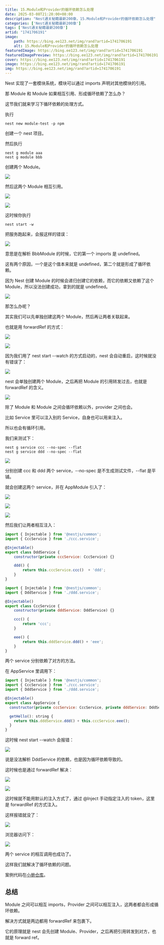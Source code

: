 ```yaml
---
title: 15.Module和Provider的循环依赖怎么处理
date: 2025-03-08T21:28:00+08:00
description: "Nest通关秘籍最新200章，15.Module和Provider的循环依赖怎么处理"
categories: ['Nest通关秘籍最新200章']
tags: ['Nest通关秘籍最新200章']
artid: "1741706191"
image:
    path: https://bing.ee123.net/img/rand?artid=1741706191
    alt: 15.Module和Provider的循环依赖怎么处理
featuredImage: https://bing.ee123.net/img/rand?artid=1741706191
featuredImagePreview: https://bing.ee123.net/img/rand?artid=1741706191
cover: https://bing.ee123.net/img/rand?artid=1741706191
image: https://bing.ee123.net/img/rand?artid=1741706191
img: https://bing.ee123.net/img/rand?artid=1741706191
---
```


Nest 实现了一套模块系统，模块可以通过 imports 声明对其他模块的引用。

那 Module 和 Module 如果相互引用、形成循环依赖了怎么办？

这节我们就来学习下循环依赖的处理方式。

执行

```
nest new module-test -p npm
```
创建一个 nest 项目。

然后执行
```
nest g module aaa
nest g module bbb
```
创建两个 Module。

![](https://p6-juejin.byteimg.com/tos-cn-i-k3u1fbpfcp/b145b0bb0e9b4f859c9d75d048a659bd~tplv-k3u1fbpfcp-watermark.image?)

然后这两个 Module 相互引用。

![](https://p3-juejin.byteimg.com/tos-cn-i-k3u1fbpfcp/b52f40029b84469fa53c670856d62fb6~tplv-k3u1fbpfcp-watermark.image?)

![](https://p6-juejin.byteimg.com/tos-cn-i-k3u1fbpfcp/31b0562d4fa948c18624a0889f2c247b~tplv-k3u1fbpfcp-watermark.image?)

这时候你执行

```
nest start -w
```
把服务跑起来，会报这样的错误：

![](https://p1-juejin.byteimg.com/tos-cn-i-k3u1fbpfcp/0894ff37cf7a42cab36ca61ea7cad9bc~tplv-k3u1fbpfcp-watermark.image?)

意思是在解析 BbbModule 的时候，它的第一个 imports 是 undefined。

这有两个原因，一个是这个值本来就是 undefined，第二个就是形成了循环依赖。

因为 Nest 创建 Module 的时候会递归创建它的依赖，而它的依赖又依赖了这个 Module，所以没法创建成功，拿到的就是 undefined。

![](https://p9-juejin.byteimg.com/tos-cn-i-k3u1fbpfcp/5bda90b0fd1e4f0fbd4f872e2c7ae327~tplv-k3u1fbpfcp-watermark.image?)

那怎么办呢？

其实我们可以先单独创建这两个 Module，然后再让两者关联起来。

也就是用 forwardRef 的方式：

![](https://p3-juejin.byteimg.com/tos-cn-i-k3u1fbpfcp/0f2e08ce8fb944868db92d7be777331c~tplv-k3u1fbpfcp-watermark.image?)

![](https://p1-juejin.byteimg.com/tos-cn-i-k3u1fbpfcp/dae2d5625c504e21a3c5330aabc13231~tplv-k3u1fbpfcp-watermark.image?)

因为我们用了 nest start --watch 的方式启动的，nest 会自动重启，这时候就没有错误了：

![](https://p6-juejin.byteimg.com/tos-cn-i-k3u1fbpfcp/cfaf18c45ea04f99b78f0e82ec140446~tplv-k3u1fbpfcp-watermark.image?)

nest 会单独创建两个 Module，之后再把 Module 的引用转发过去，也就是 forwardRef 的含义。

![](https://p1-juejin.byteimg.com/tos-cn-i-k3u1fbpfcp/cd11a70d489e49109dd1dbfe472fb733~tplv-k3u1fbpfcp-watermark.image?)

除了 Module 和 Module 之间会循环依赖以外，provider 之间也会。

比如 Service 里可以注入别的 Service，自身也可以用来注入。

所以也会有循环引用。

我们来测试下：

```
nest g service ccc --no-spec --flat
nest g service ddd --no-spec --flat
```
![](https://p9-juejin.byteimg.com/tos-cn-i-k3u1fbpfcp/c377ed6b535a4a649b65fbaa3258b71c~tplv-k3u1fbpfcp-watermark.image?)

分别创建 ccc 和 ddd 两个 service，--no-spec 是不生成测试文件，--flat 是平铺。

就会创建这两个 service，并在 AppModule 引入了：

![](https://p1-juejin.byteimg.com/tos-cn-i-k3u1fbpfcp/958176426526409aba5af44f47d7af98~tplv-k3u1fbpfcp-watermark.image?)

![](https://p9-juejin.byteimg.com/tos-cn-i-k3u1fbpfcp/4455caf154c24001bc67a5a31ada8ae7~tplv-k3u1fbpfcp-watermark.image?)

![](https://p1-juejin.byteimg.com/tos-cn-i-k3u1fbpfcp/1ec94f9a9eb849e8bf5011735555a8d8~tplv-k3u1fbpfcp-watermark.image?)

然后我们让两者相互注入：

```javascript
import { Injectable } from '@nestjs/common';
import { CccService } from './ccc.service';

@Injectable()
export class DddService {
    constructor(private cccService: CccService) {}

    ddd() {
        return this.cccService.ccc()  + 'ddd';
    }
}
```

```javascript
import { Injectable } from '@nestjs/common';
import { DddService } from './ddd.service';

@Injectable()
export class CccService {
    constructor(private dddService: DddService) {}

    ccc() {
        return 'ccc';
    }

    eee() {
        return this.dddService.ddd() + 'eee';
    }
}
```

两个 service 分别依赖了对方的方法。

在 AppService 里调用下：

```javascript
import { Injectable } from '@nestjs/common';
import { CccService } from './ccc.service';
import { DddService } from './ddd.service';

@Injectable()
export class AppService {
  constructor(private cccService: CccService, private dddService: DddService){}

  getHello(): string {
    return this.dddService.ddd() + this.cccService.eee();
  }
}
```

这时候 nest start --watch 会报错：

![](https://p3-juejin.byteimg.com/tos-cn-i-k3u1fbpfcp/14ca2992e0a54e5a8fa277946691a1ac~tplv-k3u1fbpfcp-watermark.image?)

说是没法解析 DddService 的依赖，也是因为循环依赖导致的。

这时候也是通过 forwardRef 解决：

![](https://p6-juejin.byteimg.com/tos-cn-i-k3u1fbpfcp/f1bc24f5721e483bbcd293551be7084b~tplv-k3u1fbpfcp-watermark.image?)

![](https://p1-juejin.byteimg.com/tos-cn-i-k3u1fbpfcp/27e95c0964c748ea8edca908ef6c3d40~tplv-k3u1fbpfcp-watermark.image?)

这时候就不能用默认的注入方式了，通过 @Inject 手动指定注入的 token，这里是 forwardRef 的方式注入。

这样报错就没了：

![](https://p9-juejin.byteimg.com/tos-cn-i-k3u1fbpfcp/830830a9b3014d938676715f2f73510a~tplv-k3u1fbpfcp-watermark.image?)

浏览器访问下：

![](https://p3-juejin.byteimg.com/tos-cn-i-k3u1fbpfcp/18746407a2c04e058f1ce0223c8ef8b8~tplv-k3u1fbpfcp-watermark.image?)

两个 service 的相互调用也成功了。

这样我们就解决了循环依赖的问题。

案例代码在[小册仓库](https://github.com/QuarkGluonPlasma/nestjs-course-code/tree/main/circular-dependency)。

## 总结

Module 之间可以相互 imports，Provider 之间可以相互注入，这两者都会形成循环依赖。

解决方式就是两边都用 forwardRef 来包裹下。

它的原理就是 nest 会先创建 Module、Provider，之后再把引用转发到对方，也就是 forward ref。

